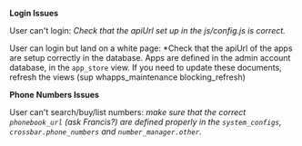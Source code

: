 **Login Issues**


User can't login: *Check that the apiUrl set up in the js/config.js is correct.*

User can login but land on a white page: *Check that the apiUrl of the apps are setup correctly in the database. Apps are defined in the admin account database, in the `app_store` view. If you need to update these documents, refresh the views (sup whapps_maintenance blocking_refresh)

**Phone Numbers Issues**


User can't search/buy/list numbers: *make sure that the correct `phonebook_url` (ask Francis?) are defined properly in the `system_configs`, `crossbar.phone_numbers` and `number_manager.other`.*

